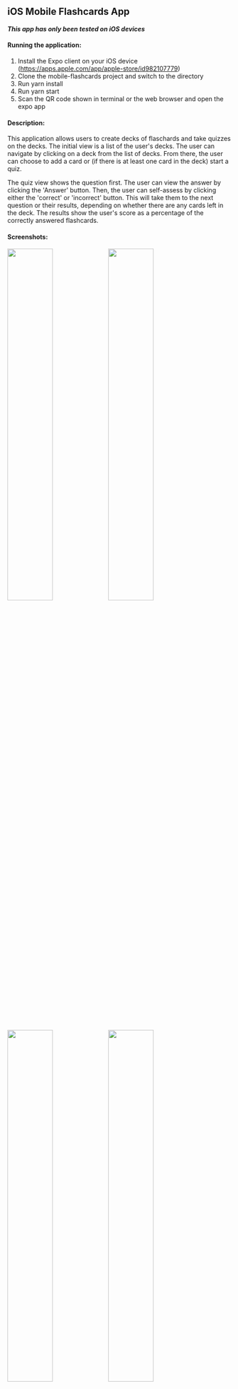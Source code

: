## iOS Mobile Flashcards App

***This app has only been tested on iOS devices***

#### Running the application:
1. Install the Expo client on your iOS device (https://apps.apple.com/app/apple-store/id982107779)
2. Clone the mobile-flashcards project and switch to the directory
3. Run yarn install
4. Run yarn start
5. Scan the QR code shown in terminal or the web browser and open the expo app

#### Description:
This application allows users to create decks of flaschards and take quizzes on the decks. The initial view is a list of the user's decks. The user can navigate by clicking on a deck from the list of decks. From there, the user can choose to add a card or (if there is at least one card in the deck) start a quiz.

The quiz view shows the question first. The user can view the answer by clicking the 'Answer' button. Then, the user can self-assess by clicking either the 'correct' or 'incorrect' button. This will take them to the next question or their results, depending on whether there are any cards left in the deck. The results show the user's score as a percentage of the correctly answered flashcards.

#### Screenshots:
<img src="https://reactnd-mobile-flaschards-screenshots.s3.amazonaws.com/deck-list.png" width="45%" /><img src="https://reactnd-mobile-flaschards-screenshots.s3.amazonaws.com/add-deck-inactive.png" width="45%" /><img src="https://reactnd-mobile-flaschards-screenshots.s3.amazonaws.com/add-deck-active.png" width="45%" /><img src="https://reactnd-mobile-flaschards-screenshots.s3.amazonaws.com/deck-title-taken.png" width="45%" /><img src="https://reactnd-mobile-flaschards-screenshots.s3.amazonaws.com/individual-deck-view.png" width="45%" /><img src="https://reactnd-mobile-flaschards-screenshots.s3.amazonaws.com/add-card-inactive.png" width="45%" /><img src="https://reactnd-mobile-flaschards-screenshots.s3.amazonaws.com/add-card-active.png" width="45%" /><img src="https://reactnd-mobile-flaschards-screenshots.s3.amazonaws.com/quiz-question-view.png" width="45%" /><img src="https://reactnd-mobile-flaschards-screenshots.s3.amazonaws.com/quiz-answer-view.png" width="45%" /><img src="https://reactnd-mobile-flaschards-screenshots.s3.amazonaws.com/quiz-results-view.png" width="45%" />
